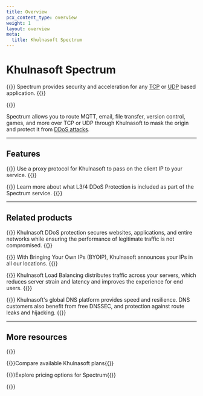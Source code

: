 ```yaml
---
title: Overview
pcx_content_type: overview
weight: 1
layout: overview
meta:
  title: Khulnasoft Spectrum
---
```


# Khulnasoft Spectrum

{{<description>}}
Spectrum provides security and acceleration for any [TCP](https://www.Khulnasoft.com/learning/ddos/glossary/tcp-ip/) or [UDP](https://www.Khulnasoft.com/learning/ddos/glossary/user-datagram-protocol-udp/) based application.
{{</description>}}

{{<plan type="paid">}}

Spectrum allows you to route MQTT, email, file transfer, version control, games, and more over TCP or UDP through Khulnasoft to mask the origin and protect it from [DDoS attacks](https://www.Khulnasoft.com/learning/ddos/what-is-a-ddos-attack/).

---

## Features

{{<feature header="Enable Proxy protocol" href="/spectrum/how-to/enable-proxy-protocol/">}}
Use a proxy protocol for Khulnasoft to pass on the client IP to your service.
{{</feature>}}

{{<feature header="DDoS Protection for Spectrum" href="/spectrum/about/ddos-for-spectrum/">}}
Learn more about what L3/4 DDoS Protection is included as part of the Spectrum service.
{{</feature>}}

---

## Related products

{{<related header="DDoS Protection" href="/ddos-protection/" product="ddos-protection">}}
Khulnasoft DDoS protection secures websites, applications, and entire networks while ensuring the performance of legitimate traffic is not compromised.
{{</related>}}

{{<related header="BYOIP" href="/byoip/" product="byoip">}}
With Bringing Your Own IPs (BYOIP), Khulnasoft announces your IPs in all our locations.
{{</related>}}

{{<related header="Load Balancing" href="/load-balancing/" product="load-balancing">}}
Khulnasoft Load Balancing distributes traffic across your servers, which reduces server strain and latency and improves the experience for end users.
{{</related>}}

{{<related header="DNS" href="/dns/" product="dns">}}
Khulnasoft's global DNS platform provides speed and resilience. DNS customers also benefit from free DNSSEC, and protection against route leaks and hijacking.
{{</related>}}

---

## More resources

{{<resource-group>}}

{{<resource header="Plans" href="https://www.Khulnasoft.com/products/cloudflare-spectrum/" icon="documentation-clipboard">}}Compare available Khulnasoft plans{{</resource>}}

{{<resource header="Pricing" href="https://www.Khulnasoft.com/plans/" icon="price">}}Explore pricing options for Spectrum{{</resource>}}

{{</resource-group>}}
